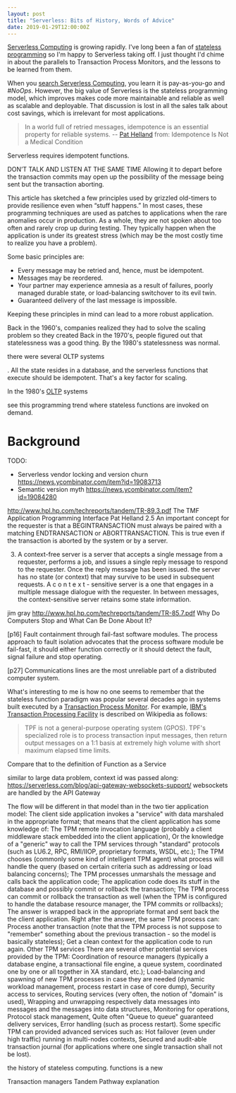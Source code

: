 ```yaml
---
layout: post
title: "Serverless: Bits of History, Words of Advice"
date: 2019-01-29T12:00:00Z
---
```


[Serverless Computing](http://n99.us/zoy)
is growing rapidly. I've long been a fan of
[stateless programming](http://n99.us/fyq)
so I'm happy to Serverless taking off. I just thought I'd
chime in about the parallels to Transaction Process
Monitors, and the lessons to be learned from them.

When you
[search Serverless Computing](http://n99.us/hxc),
you learn it is pay-as-you-go and *#NoOps*. However, the 
big value of Serverless is the stateless programming model,
which improves makes code more maintainable and reliable
as well as scalable and deployable. That discussion is lost in all
the sales talk about cost savings, which is irrelevant for
most applications.

> In a world full of retried messages, idempotence is an essential
> property for reliable systems. -- [Pat Helland](http://n99.us/vfb)
from: Idempotence Is Not a Medical Condition

Serverless requires idempotent functions. 

DON’T TALK AND LISTEN AT THE SAME TIME
Allowing it to depart before the transaction commits may open up the
possibility of the message being sent but the transaction aborting.

This article has sketched a few principles used by grizzled old-timers
to provide resilience even when “stuff happens.” In most cases, these
programming techniques are used as patches to applications when the
rare anomalies occur in production. As a whole, they are not spoken
about too often and rarely crop up during testing. They typically
happen when the application is under its greatest stress (which may be
the most costly time to realize you have a problem).

Some basic principles are:

* Every message may be retried and, hence, must be idempotent.
* Messages may be reordered.
* Your partner may experience amnesia as a result of failures, poorly
  managed durable state, or load-balancing switchover to its evil
  twin. 
* Guaranteed delivery of the last message is impossible.

Keeping these principles in mind can lead to a more robust
application.



Back in the 1960's, companies realized they had to solve the scaling
problem so they created 
Back in the 1970's, people figured out that statelessness was a
good thing. By the 1980's statelessness was normal. 

there were several OLTP systems 


. All the state resides in a database,
and the serverless functions that execute should be idempotent.
That's a key factor for scaling.

In the 1980's [OLTP](http://n99.us/evw) systems 

see this programming trend where stateless
functions are invoked on demand.

# Background

TODO:

* Serverless vendor locking and version churn https://news.ycombinator.com/item?id=19083713
* Semantic version myth https://news.ycombinator.com/item?id=19084280

http://www.hpl.hp.com/techreports/tandem/TR-89.3.pdf
The TMF Application Programming Interface
Pat Helland
2.5 An important concept for the requester is that a BEGINTRANSACTION must
always be paired with a matching ENDTRANSACTION or
ABORTTRANSACTION. This is true even if the transaction is aborted by
the system or by a server.

3. A context-free server is a server that accepts a single message from a requester, performs a job, and issues a single reply message to respond to the requester. Once the reply message has been issued. the server has no state (or context) that may survive to be used in subsequent requests. A c o n t e x t - sensitive server is a one that engages in a multiple message dialogue with the requester. In between messages, the context-sensitive server retains some state information.

jim gray http://www.hpl.hp.com/techreports/tandem/TR-85.7.pdf
Why Do Computers Stop and What Can Be Done About It?

[p16] Fault containment through fail-fast software modules.
The process approach to fault isolation advocates that the process software module be fail-fast, it should either function correctly or
it should detect the fault, signal failure and stop operating.

[p27] Communications lines are the most unreliable part of a distributed computer system.


What's interesting to me is how no one seems to remember that
the stateless function paradigm was popular several decades ago
in systems built executed by a
[Transaction Process Monitor](http://wiki.c2.com/?TransactionProcessingMonitor).
For example,
[IBM's Transaction Processing Facility](https://en.wikipedia.org/wiki/Transaction_Processing_Facility)
is described on Wikipedia as follows:

> TPF is not a general-purpose operating system (GPOS). TPF's
> specialized role is to process transaction input messages, then
> return output messages on a 1:1 basis at extremely high volume with
> short maximum elapsed time limits.

Compare that to the definition of Function as a Service

similar to large data problem, context id was passed along:
https://serverless.com/blog/api-gateway-websockets-support/
websockets are handled by the API Gateway

The flow will be different in that model than in the two tier application model:
The client side application invokes a "service" with data marshaled in the appropriate format; that means that the client application has some knowledge of:
The TPM remote invocation language (probably a client middleware stack embedded into the client application),
Or the knowledge of a "generic" way to call the TPM services through "standard" protocols (such as LU6.2, RPC, RMI/IIOP, proprietary formats, WSDL, etc.);
The TPM chooses (commonly some kind of intelligent TPM agent) what process will handle the query (based on certain criteria such as addressing or load balancing concerns);
The TPM processes unmarshals the message and calls back the application code;
The application code does its stuff in the database and possibly commit or rollback the transaction;
The TPM process can commit or rollback the transaction as well (when the TPM is configured to handle the database resource manager, the TPM commits or rollbacks);
The answer is wrapped back in the appropriate format and sent back the the client application.
Right after the answer, the same TPM process can:
Process another transaction (note that the TPM process is not suppose to "remember" something about the previous transaction - so the model is basically stateless);
Get a clean context for the application code to run again.
Other TPM services
There are several other potential services provided by the TPM:
Coordination of resource managers (typically a database engine, a transactional file engine, a queue system, coordinated one by one or all together in XA standard, etc.);
Load-balancing and spawning of new TPM processes in case they are needed (dynamic workload management, process restart in case of core dump),
Security access to services,
Routing services (very often, the notion of "domain" is used),
Wrapping and unwrapping respectively data messages into messages and the messages into data structures,
Monitoring for operations,
Protocol stack management,
Quite often "Queue to queue" guaranteed delivery services,
Error handling (such as process restart).
Some specific TPM can provided advanced services such as:
Hot failover (even under high traffic) running in multi-nodes contexts,
Secured and audit-able transaction journal (for applications where one single transaction shall not be lost).


the history of stateless computing.
functions is a new

Transaction managers
Tandem Pathway explanation
